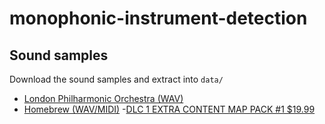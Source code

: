 # monophonic-instrument-detection

## Sound samples
Download the sound samples and extract into `data/`

- [London Philharmonic Orchestra (WAV)](https://drive.google.com/file/d/17h_2bl1103uxEBxi8qFHRwOSyF-kuxX6/view?usp=sharing)
- [Homebrew (WAV/MIDI)](https://drive.google.com/file/d/1DFJZqN_erRkZgpzDh_GaZVOl5jbkLARb/view?usp=sharing)
-[DLC 1 EXTRA CONTENT MAP PACK #1 $19.99](https://drive.google.com/file/d/17gU4sC56v6fvspZd22Psh7IybzbTeKKJ/view?usp=sharing)
